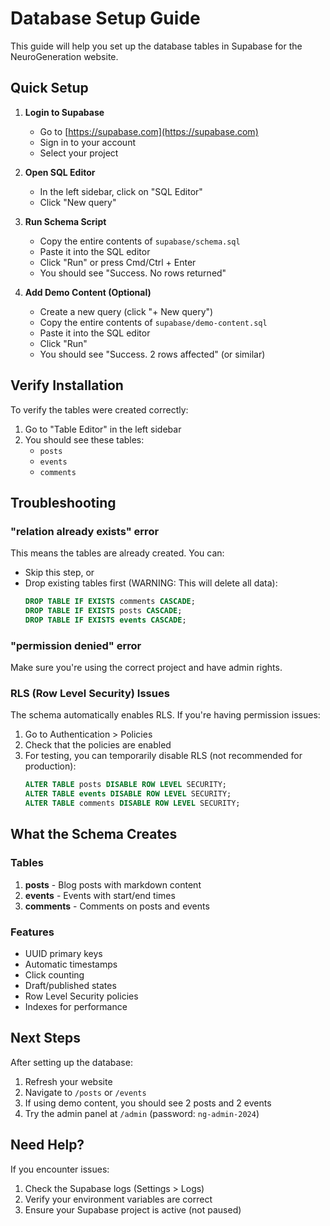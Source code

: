# Database Setup Guide

This guide will help you set up the database tables in Supabase for the NeuroGeneration website.

## Quick Setup

1. **Login to Supabase**
   - Go to [https://supabase.com](https://supabase.com)
   - Sign in to your account
   - Select your project

2. **Open SQL Editor**
   - In the left sidebar, click on "SQL Editor"
   - Click "New query"

3. **Run Schema Script**
   - Copy the entire contents of `supabase/schema.sql`
   - Paste it into the SQL editor
   - Click "Run" or press Cmd/Ctrl + Enter
   - You should see "Success. No rows returned"

4. **Add Demo Content (Optional)**
   - Create a new query (click "+ New query")
   - Copy the entire contents of `supabase/demo-content.sql`
   - Paste it into the SQL editor
   - Click "Run"
   - You should see "Success. 2 rows affected" (or similar)

## Verify Installation

To verify the tables were created correctly:

1. Go to "Table Editor" in the left sidebar
2. You should see these tables:
   - `posts`
   - `events`
   - `comments`

## Troubleshooting

### "relation already exists" error
This means the tables are already created. You can:
- Skip this step, or
- Drop existing tables first (WARNING: This will delete all data):
  ```sql
  DROP TABLE IF EXISTS comments CASCADE;
  DROP TABLE IF EXISTS posts CASCADE;
  DROP TABLE IF EXISTS events CASCADE;
  ```

### "permission denied" error
Make sure you're using the correct project and have admin rights.

### RLS (Row Level Security) Issues
The schema automatically enables RLS. If you're having permission issues:
1. Go to Authentication > Policies
2. Check that the policies are enabled
3. For testing, you can temporarily disable RLS (not recommended for production):
   ```sql
   ALTER TABLE posts DISABLE ROW LEVEL SECURITY;
   ALTER TABLE events DISABLE ROW LEVEL SECURITY;
   ALTER TABLE comments DISABLE ROW LEVEL SECURITY;
   ```

## What the Schema Creates

### Tables
1. **posts** - Blog posts with markdown content
2. **events** - Events with start/end times
3. **comments** - Comments on posts and events

### Features
- UUID primary keys
- Automatic timestamps
- Click counting
- Draft/published states
- Row Level Security policies
- Indexes for performance

## Next Steps

After setting up the database:
1. Refresh your website
2. Navigate to `/posts` or `/events`
3. If using demo content, you should see 2 posts and 2 events
4. Try the admin panel at `/admin` (password: `ng-admin-2024`)

## Need Help?

If you encounter issues:
1. Check the Supabase logs (Settings > Logs)
2. Verify your environment variables are correct
3. Ensure your Supabase project is active (not paused)